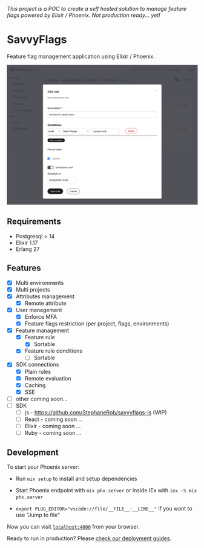 _This project is a POC to create a self hosted solution to manage feature flags powered by Elixir / Phoenix. Not production ready... yet!_

# SavvyFlags

Feature flag management application using Elixir / Phoenix.

![Savvyflags](./savvyflags-readme.png)

## Requirements

- Postgresql > 14
- Elixir 1.17
- Erlang 27

## Features

- [x] Multi environments
- [x] Multi projects
- [x] Attributes management
  - [x] Remote attribute
- [x] User management
  - [x] Enforce MFA
  - [x] Feature flags restriction (per project, flags, environments)
- [x] Feature management
  - [x] Feature rule
    - [x] Sortable
  - [x] Feature rule conditions
    - [ ] Sortable
- [x] SDK connections
  - [x] Plain rules
  - [x] Remote evaluation
  - [x] Caching
  - [x] SSE
- [ ] other coming soon...
- [ ] SDK
  - [ ] js - https://github.com/StephaneRob/savvyflags-js (WIP)
  - [ ] React - coming soon ...
  - [ ] Elixir - coming soon ...
  - [ ] Ruby - coming soon ...

## Development

To start your Phoenix server:

- Run `mix setup` to install and setup dependencies
- Start Phoenix endpoint with `mix phx.server` or inside IEx with `iex -S mix phx.server`

- `export PLUG_EDITOR="vscode://file/__FILE__:__LINE__"` if you want to use "Jump to file"

Now you can visit [`localhost:4000`](http://localhost:4000) from your browser.

Ready to run in production? Please [check our deployment guides](https://hexdocs.pm/phoenix/deployment.html).
